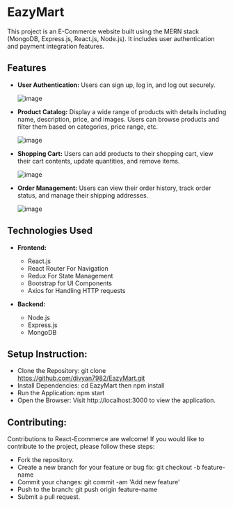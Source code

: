 # EazyMart

This project is an E-Commerce website built using the MERN stack (MongoDB, Express.js, React.js, Node.js). It includes user authentication and payment integration features.

## Features

- **User Authentication:** Users can sign up, log in, and log out securely.

  ![image](https://github.com/divyan7982/EazyMart/assets/131895243/e55ddec6-c906-4687-b47a-23e1a410208c)

- **Product Catalog:** Display a wide range of products with details including name, description, price, and images. Users can browse products and filter them based on categories, price range, etc.

  ![image](https://github.com/divyan7982/EazyMart/assets/131895243/cc7430e0-6327-4cc5-8d07-019830c8d10f)

- **Shopping Cart:** Users can add products to their shopping cart, view their cart contents, update quantities, and remove items.

  ![image](https://github.com/divyan7982/EazyMart/assets/131895243/9059bcfd-9ddc-4648-9b4a-6aad7690621c)

- **Order Management:** Users can view their order history, track order status, and manage their shipping addresses.

  ![image](https://github.com/divyan7982/EazyMart/assets/131895243/a4699f9e-ba00-4467-9f32-5f4a43fd25ed)


## Technologies Used

- **Frontend:**
  - React.js
  - React Router For Navigation
  - Redux For State Management
  - Bootstrap for UI Components
  - Axios for Handling HTTP requests
  
- **Backend:**
  - Node.js
  - Express.js
  - MongoDB 


## Setup Instruction:
- Clone the Repository: git clone https://github.com/divyan7982/EazyMart.git
- Install Dependencies: cd EazyMart then npm install
- Run the Application: npm start
- Open the Browser: Visit http://localhost:3000 to view the application.

## Contributing:
Contributions to React-Ecommerce are welcome! If you would like to contribute to the project, please follow these steps:

- Fork the repository.
- Create a new branch for your feature or bug fix: git checkout -b feature-name
- Commit your changes: git commit -am 'Add new feature'
- Push to the branch: git push origin feature-name
- Submit a pull request.
  

